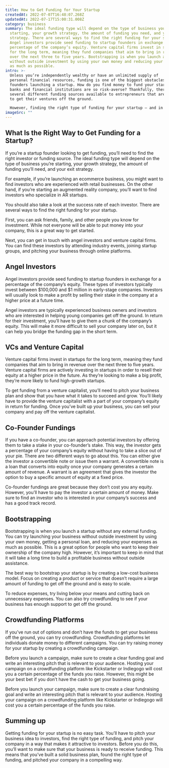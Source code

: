 ```yaml
---
title: How to Get Funding for Your Startup
createdAt: 2022-07-07T16:48:07.268Z
updatedAt: 2022-07-17T15:00:31.008Z
category: business
summary: The ideal funding type will depend on the type of business you’re
  starting, your growth strategy, the amount of funding you need, and your exit
  strategy. There are several ways to find the right funding for your startup.
  Angel investors provide seed funding to startup founders in exchange for a
  percentage of the company’s equity. Venture capital firms invest in startups
  for the long term, meaning they fund companies that aim to bring in revenue
  over the next three to five years. Bootstrapping is when you launch a startup
  without outside investment by using your own money and reducing your expenses
  as much as possible.
intro: >-
  Unless you’re independently wealthy or have an unlimited supply of
  personal financial resources, funding is one of the biggest obstacles for
  founders launching a startup. How do you find money to fund your startup when
  banks and financial institutions are so risk-averse? Thankfully, there are
  several different funding sources available to entrepreneurs that are looking
  to get their ventures off the ground. 

  However, finding the right type of funding for your startup – and in the appropriate amount – can be tricky. There are many things to consider before committing equity to someone else’s idea or launching a crowdfunding campaign. Making the right decision upfront can make all the difference later on, which is why we’ve outlined some helpful information on how to get funding for your startup.
imageSrc: ""
---
```


## What Is the Right Way to Get Funding for a Startup?

If you’re a startup founder looking to get funding, you’ll need to find the right investor or funding source. The ideal funding type will depend on the type of business you’re starting, your growth strategy, the amount of funding you’ll need, and your exit strategy.

For example, if you’re launching an ecommerce business, you might want to find investors who are experienced with retail businesses. On the other hand, if you’re starting an augmented reality company, you’ll want to find investors who specialize in AR startups.

You should also take a look at the success rate of each investor. There are several ways to find the right funding for your startup.

First, you can ask friends, family, and other people you know for investment. While not everyone will be able to put money into your company, this is a great way to get started.

Next, you can get in touch with angel investors and venture capital firms. You can find these investors by attending industry events, joining startup groups, and pitching your business through online platforms.

## Angel Investors

Angel investors provide seed funding to startup founders in exchange for a percentage of the company’s equity. These types of investors typically invest between $100,000 and $1 million in early-stage companies. Investors will usually look to make a profit by selling their stake in the company at a higher price at a future time.

Angel investors are typically experienced business owners and investors who are interested in helping young companies get off the ground. In return for their investment, you’ll have to give them a chunk of the company’s equity. This will make it more difficult to sell your company later on, but it can help you bridge the funding gap in the short term.

## VCs and Venture Capital

Venture capital firms invest in startups for the long term, meaning they fund companies that aim to bring in revenue over the next three to five years. Venture capital firms are actively investing in startups in order to resell their equity at a higher price in the future. As they’re looking to make a big profit, they’re more likely to fund high-growth startups.

To get funding from a venture capitalist, you’ll need to pitch your business plan and show that you have what it takes to succeed and grow. You’ll likely have to provide the venture capitalist with a part of your company’s equity in return for funding. Once you’ve built up your business, you can sell your company and pay off the venture capitalist.

## Co-Founder Fundings

If you have a co-founder, you can approach potential investors by offering them to take a stake in your co-founder’s stake. This way, the investor gets a percentage of your company’s equity without having to take a slice out of your pie. There are two different ways to go about this. You can either give the investor a convertible note or issue them a warrant. A convertible note is a loan that converts into equity once your company generates a certain amount of revenue. A warrant is an agreement that gives the investor the option to buy a specific amount of equity at a fixed price.

Co-founder fundings are great because they don’t cost you any equity. However, you’ll have to pay the investor a certain amount of money. Make sure to find an investor who is interested in your company’s success and has a good track record.

## Bootstrapping

Bootstrapping is when you launch a startup without any external funding. You can try launching your business without outside investment by using your own money, getting a personal loan, and reducing your expenses as much as possible. This is a great option for people who want to keep their ownership of the company high. However, it’s important to keep in mind that it will take a long time to build a profitable business without outside assistance.

The best way to bootstrap your startup is by creating a low-cost business model. Focus on creating a product or service that doesn’t require a large amount of funding to get off the ground and is easy to scale.

To reduce expenses, try living below your means and cutting back on unnecessary expenses. You can also try crowdfunding to see if your business has enough support to get off the ground.

## Crowdfunding Platforms

If you’ve run out of options and don’t have the funds to get your business off the ground, you can try crowdfunding. Crowdfunding platforms let individuals donate money to different campaigns. You can try raising money for your startup by creating a crowdfunding campaign.

Before you launch a campaign, make sure to create a clear funding goal and write an interesting pitch that is relevant to your audience. Hosting your campaign on a crowdfunding platform like Kickstarter or Indiegogo will cost you a certain percentage of the funds you raise. However, this might be your best bet if you don’t have the cash to get your business going.

Before you launch your campaign, make sure to create a clear fundraising goal and write an interesting pitch that is relevant to your audience. Hosting your campaign on a crowdfunding platform like Kickstarter or Indiegogo will cost you a certain percentage of the funds you raise.

## Summing up

Getting funding for your startup is no easy task. You’ll have to pitch your business idea to investors, find the right type of funding, and pitch your company in a way that makes it attractive to investors. Before you do this, you’ll want to make sure that your business is ready to receive funding. This means that you’ve built a solid business plan, found the right type of funding, and pitched your company in a compelling way.
